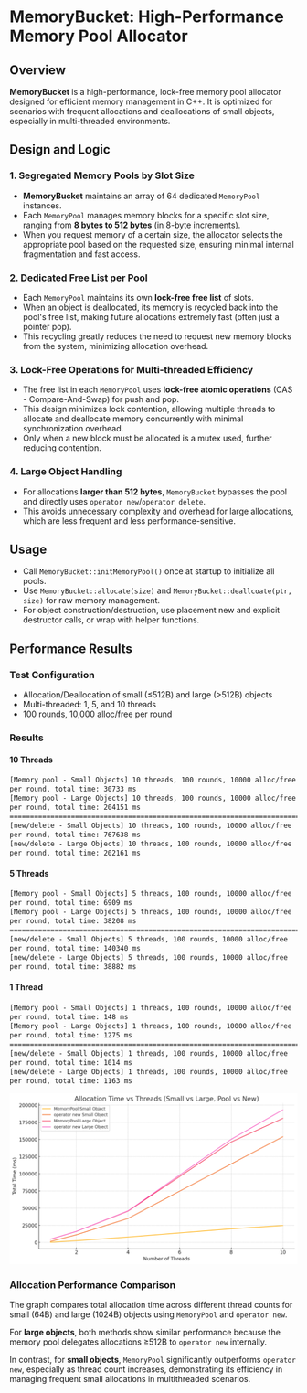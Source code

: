 # MemoryBucket: High-Performance Memory Pool Allocator

## Overview

**MemoryBucket** is a high-performance, lock-free memory pool allocator designed for efficient memory management in C++. It is optimized for scenarios with frequent allocations and deallocations of small objects, especially in multi-threaded environments.

## Design and Logic

### 1. Segregated Memory Pools by Slot Size
- **MemoryBucket** maintains an array of 64 dedicated `MemoryPool` instances.
- Each `MemoryPool` manages memory blocks for a specific slot size, ranging from **8 bytes to 512 bytes** (in 8-byte increments).
- When you request memory of a certain size, the allocator selects the appropriate pool based on the requested size, ensuring minimal internal fragmentation and fast access.

### 2. Dedicated Free List per Pool
- Each `MemoryPool` maintains its own **lock-free free list** of slots.
- When an object is deallocated, its memory is recycled back into the pool's free list, making future allocations extremely fast (often just a pointer pop).
- This recycling greatly reduces the need to request new memory blocks from the system, minimizing allocation overhead.

### 3. Lock-Free Operations for Multi-threaded Efficiency
- The free list in each `MemoryPool` uses **lock-free atomic operations** (CAS - Compare-And-Swap) for push and pop.
- This design minimizes lock contention, allowing multiple threads to allocate and deallocate memory concurrently with minimal synchronization overhead.
- Only when a new block must be allocated is a mutex used, further reducing contention.

### 4. Large Object Handling
- For allocations **larger than 512 bytes**, `MemoryBucket` bypasses the pool and directly uses `operator new`/`operator delete`.
- This avoids unnecessary complexity and overhead for large allocations, which are less frequent and less performance-sensitive.

## Usage

- Call `MemoryBucket::initMemoryPool()` once at startup to initialize all pools.
- Use `MemoryBucket::allocate(size)` and `MemoryBucket::deallcoate(ptr, size)` for raw memory management.
- For object construction/destruction, use placement new and explicit destructor calls, or wrap with helper functions.

## Performance Results

### Test Configuration
- Allocation/Deallocation of small (≤512B) and large (>512B) objects
- Multi-threaded: 1, 5, and 10 threads
- 100 rounds, 10,000 alloc/free per round

### Results

#### 10 Threads
```
[Memory pool - Small Objects] 10 threads, 100 rounds, 10000 alloc/free per round, total time: 30733 ms
[Memory pool - Large Objects] 10 threads, 100 rounds, 10000 alloc/free per round, total time: 204151 ms
===========================================================================
[new/delete - Small Objects] 10 threads, 100 rounds, 10000 alloc/free per round, total time: 767638 ms
[new/delete - Large Objects] 10 threads, 100 rounds, 10000 alloc/free per round, total time: 202161 ms
```
#### 5 Threads
```
[Memory pool - Small Objects] 5 threads, 100 rounds, 10000 alloc/free per round, total time: 6909 ms
[Memory pool - Large Objects] 5 threads, 100 rounds, 10000 alloc/free per round, total time: 38208 ms
===========================================================================
[new/delete - Small Objects] 5 threads, 100 rounds, 10000 alloc/free per round, total time: 140340 ms
[new/delete - Large Objects] 5 threads, 100 rounds, 10000 alloc/free per round, total time: 38882 ms
```
#### 1 Thread
```
[Memory pool - Small Objects] 1 threads, 100 rounds, 10000 alloc/free per round, total time: 148 ms
[Memory pool - Large Objects] 1 threads, 100 rounds, 10000 alloc/free per round, total time: 1275 ms
===========================================================================
[new/delete - Small Objects] 1 threads, 100 rounds, 10000 alloc/free per round, total time: 1014 ms
[new/delete - Large Objects] 1 threads, 100 rounds, 10000 alloc/free per round, total time: 1163 ms
```
![alt text](image.png)
### Allocation Performance Comparison

The graph compares total allocation time across different thread counts for small (64B) and large (1024B) objects using `MemoryPool` and `operator new`. 

For **large objects**, both methods show similar performance because the memory pool delegates allocations ≥512B to `operator new` internally.

In contrast, for **small objects**, `MemoryPool` significantly outperforms `operator new`, especially as thread count increases, demonstrating its efficiency in managing frequent small allocations in multithreaded scenarios.
